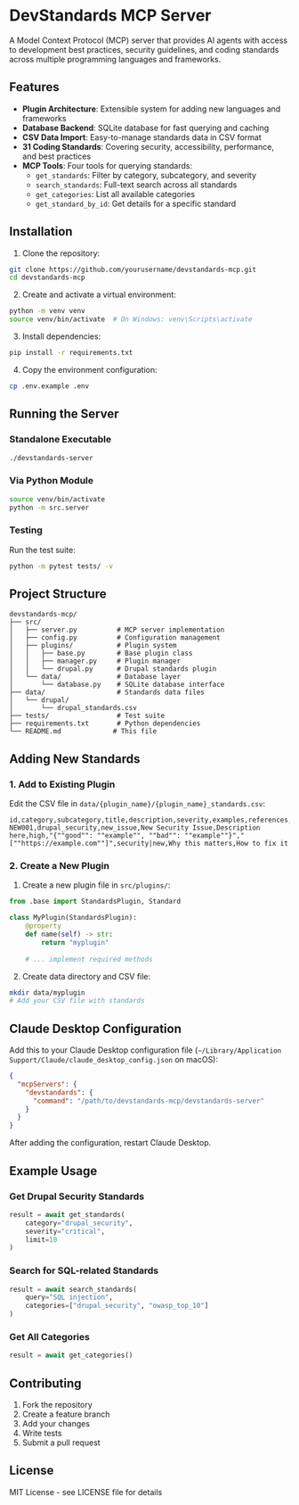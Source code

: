 # DevStandards MCP Server

A Model Context Protocol (MCP) server that provides AI agents with access to development best practices, security guidelines, and coding standards across multiple programming languages and frameworks.

## Features

- **Plugin Architecture**: Extensible system for adding new languages and frameworks
- **Database Backend**: SQLite database for fast querying and caching
- **CSV Data Import**: Easy-to-manage standards data in CSV format
- **31 Coding Standards**: Covering security, accessibility, performance, and best practices
- **MCP Tools**: Four tools for querying standards:
  - `get_standards`: Filter by category, subcategory, and severity
  - `search_standards`: Full-text search across all standards
  - `get_categories`: List all available categories
  - `get_standard_by_id`: Get details for a specific standard

## Installation

1. Clone the repository:
```bash
git clone https://github.com/yourusername/devstandards-mcp.git
cd devstandards-mcp
```

2. Create and activate a virtual environment:
```bash
python -m venv venv
source venv/bin/activate  # On Windows: venv\Scripts\activate
```

3. Install dependencies:
```bash
pip install -r requirements.txt
```

4. Copy the environment configuration:
```bash
cp .env.example .env
```

## Running the Server

### Standalone Executable

```bash
./devstandards-server
```

### Via Python Module

```bash
source venv/bin/activate
python -m src.server
```

### Testing

Run the test suite:
```bash
python -m pytest tests/ -v
```

## Project Structure

```
devstandards-mcp/
├── src/
│   ├── server.py          # MCP server implementation
│   ├── config.py          # Configuration management
│   ├── plugins/           # Plugin system
│   │   ├── base.py        # Base plugin class
│   │   ├── manager.py     # Plugin manager
│   │   └── drupal.py      # Drupal standards plugin
│   └── data/              # Database layer
│       └── database.py    # SQLite database interface
├── data/                  # Standards data files
│   └── drupal/
│       └── drupal_standards.csv
├── tests/                 # Test suite
├── requirements.txt       # Python dependencies
└── README.md             # This file
```

## Adding New Standards

### 1. Add to Existing Plugin

Edit the CSV file in `data/{plugin_name}/{plugin_name}_standards.csv`:

```csv
id,category,subcategory,title,description,severity,examples,references,tags,rationale,fix_guidance
NEW001,drupal_security,new_issue,New Security Issue,Description here,high,"{""good"": ""example"", ""bad"": ""example""}","[""https://example.com""]",security|new,Why this matters,How to fix it
```

### 2. Create a New Plugin

1. Create a new plugin file in `src/plugins/`:
```python
from .base import StandardsPlugin, Standard

class MyPlugin(StandardsPlugin):
    @property
    def name(self) -> str:
        return "myplugin"
    
    # ... implement required methods
```

2. Create data directory and CSV file:
```bash
mkdir data/myplugin
# Add your CSV file with standards
```

## Claude Desktop Configuration

Add this to your Claude Desktop configuration file (`~/Library/Application Support/Claude/claude_desktop_config.json` on macOS):

```json
{
  "mcpServers": {
    "devstandards": {
      "command": "/path/to/devstandards-mcp/devstandards-server"
    }
  }
}
```

After adding the configuration, restart Claude Desktop.

## Example Usage

### Get Drupal Security Standards
```python
result = await get_standards(
    category="drupal_security",
    severity="critical",
    limit=10
)
```

### Search for SQL-related Standards
```python
result = await search_standards(
    query="SQL injection",
    categories=["drupal_security", "owasp_top_10"]
)
```

### Get All Categories
```python
result = await get_categories()
```

## Contributing

1. Fork the repository
2. Create a feature branch
3. Add your changes
4. Write tests
5. Submit a pull request

## License

MIT License - see LICENSE file for details